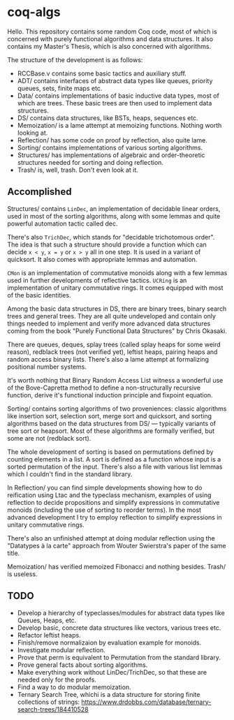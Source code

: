 # coq-algs

Hello. This repository contains some random Coq code, most of which is concerned with purely functional algorithms and data structures. It also contains my Master's Thesis, which is also concerned with algorithms.

The structure of the development is as follows:

* RCCBase.v contains some basic tactics and auxiliary stuff.
* ADT/ contains interfaces of abstract data types like queues, priority queues, sets, finite maps etc.
* Data/ contains implementations of basic inductive data types, most of which are trees. These basic trees are then used to implement data structures.
* DS/ contains data structures, like BSTs, heaps, sequences etc.
* Memoization/ is a lame attempt at memoizing functions. Nothing worth looking at.
* Reflection/ has some code on proof by reflection, also quite lame.
* Sorting/ contains implementations of various sorting algorithms.
* Structures/ has implementations of algebraic and order-theoretic structures needed for sorting and doing reflection.
* Trash/ is, well, trash. Don't even look at it.

## Accomplished

Structures/ contains ``LinDec``, an implementation of decidable linear orders, used in most of the sorting algorithms, along with some lemmas and quite powerful automation tactic called dec.

There's also ``TrichDec``, which stands for "decidable trichotomous order". The idea is that such a structure should provide a function  which can decide ``x < y``, ``x = y`` or ``x > y`` all in one step. It is used in a variant of quicksort. It also comes with appropriate lemmas and automation.

``CMon`` is an implementation of commutative monoids along with a few lemmas used in further developments of reflective tactics. ``UCRing`` is an implementation of unitary commutative rings. It comes equipped with most of the basic identities.

Among the basic data structures in DS, there are binary trees, binary search trees and general trees. They are all quite undeveloped and contain only things needed to implement and verify more advanced data structures coming from the book "Purely Functional Data Structures" by Chris Okasaki.

There are queues, deques, splay trees (called splay heaps for some weird reason), redblack trees (not verified yet), leftist heaps, pairing heaps and random access binary lists. There's also a lame attempt at formalizing positional number systems.

It's worth nothing that Binary Random Access List witness a wonderful use of the Bove-Capretta method to define a non-structurally recursive function, derive it's functional induction principle and fixpoint equation.

Sorting/ contains sorting algorithms of two proveniences: classic algorithms like insertion sort, selection sort, merge sort and quicksort, and sorting algorithms based on  the data structures from DS/ — typically variants of tree sort or heapsort. Most of these algorithms are formally verified, but some are not (redblack sort).

The whole development of sorting is based on permutations defined by counting elements in a list. A sort is defined as a function whose input is a sorted permutation of the input. There's also a file with various list lemmas which I couldn't find in the standard library.

In Reflection/ you can find simple developments showing how to do reification using Ltac and the typeclass mechanism, examples of using reflection to decide propositions and simplify expressions in commutative monoids (including the use of sorting to reorder terms). In the most advanced development I try to employ reflection to simplify expressions in unitary commutative rings.

There's also an unfinished attempt at doing modular reflection using the "Datatypes à la carte" approach from Wouter Swierstra's paper of the same title.

Memoization/ has verified memoized Fibonacci and nothing besides. Trash/ is useless.

## TODO

* Develop a hierarchy of typeclasses/modules for abstract data types like Queues, Heaps, etc.
* Develop basic, concrete data structures like vectors, various trees etc.
* Refactor leftist heaps.
* Finish/remove normalizaion by evaluation example for monoids.
* Investigate modular reflection.
* Prove that perm is equivalent to Permutation from the standard library.
* Prove general facts about sorting algorithms.
* Make everything work without LinDec/TrichDec, so that these are needed only for the proofs.
* Find a way to do modular memoization.
* Ternary Search Tree, whichi is a data structure for storing finite collections of strings: https://www.drdobbs.com/database/ternary-search-trees/184410528